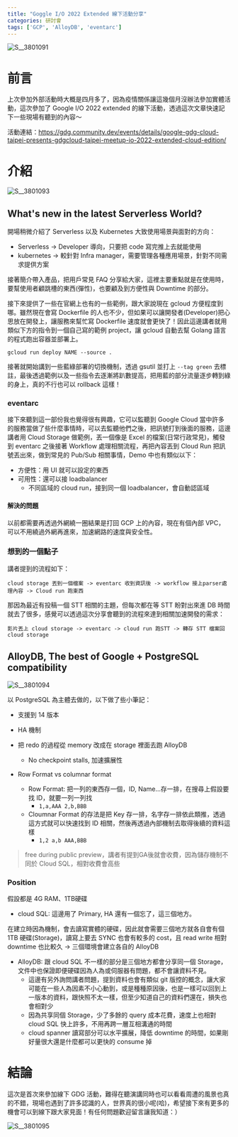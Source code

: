 ```yaml
---
title: "Goggle I/O 2022 Extended 線下活動分享"
categories: 研討會
tags: ['GCP', 'AlloyDB', 'eventarc']
---
```


![S__3801091](https://user-images.githubusercontent.com/6940010/176736874-e16463da-d1a3-4de0-9ffa-669ba78a5417.jpg)


# 前言

上次參加外部活動時大概是四月多了，因為疫情關係讓這幾個月沒辦法參加實體活動，這次參加了 Google I/O 2022 extended 的線下活動，透過這次文章快速記下一些現場有聽到的內容～

活動連結：https://gdg.community.dev/events/details/google-gdg-cloud-taipei-presents-gdgcloud-taipei-meetup-io-2022-extended-cloud-edition/

<!-- more -->

# 介紹

![S__3801093](https://user-images.githubusercontent.com/6940010/176736858-8d6c21df-54d6-4d97-8614-e60b04226d43.jpg)

## What's new in the latest Serverless World?

開場稍微介紹了 Serverless 以及 Kubernetes 大致使用場景與面對的方向：

- Serverless -> Developer 導向，只要把 code 寫完推上去就能使用
- kubernetes -> 較針對 Infra manager，需要管理各種應用場景，針對不同需求提供方案

接著簡介帶入產品，把用戶常見 FAQ 分享給大家，這裡主要重點就是在使用時，要幫使用者顧跳槽的東西(彈性)，也要顧及到方便性與 Downtime 的部分。

接下來提供了一些在官網上也有的一些範例，跟大家說現在 gcloud 方便程度到哪。雖然現在會寫 Dockerfile 的人也不少，但如果可以讓開發者(Developer)把心思放在開發上，讓服務來幫忙寫 Dockerfile 速度就會更快了！因此這邊講者就用類似下方的指令到一個自己寫的範例 project，讓 gcloud 自動去幫 Golang 語言的程式跑出容器並部署上。

```
gcloud run deploy NAME --source .
```

接著就開始講到一些藍綠部署的切換機制，透過 gsutil 並打上 `--tag green` 去標註，最後透過範例以及一些指令去逐漸將趴數提高，把用藍的部分流量逐步轉到綠的身上，真的不行也可以 rollback 這樣！

### eventarc

接下來聽到這一部份我也覺得很有興趣，它可以監聽到 Google Cloud 當中許多的服務當做了些什麼事情時，可以去監聽他們之後，把訊號打到後面的服務，這邊講者用 Cloud Storage 做範例，丟一個像是 Excel 的檔案(日常行政常見)，觸發到 eventarc 之後接著 Workflow 處理相關流程，再把內容丟到 Cloud Run 把訊號丟出來，做到常見的 Pub/Sub 相關事情，Demo 中也有類似以下：

- 方便性：用 UI 就可以設定的東西
- 可用性：還可以接 loadbalancer
  - 不同區域的 cloud run，接到同一個 loadbalancer，會自動認區域

#### 解決的問題

以前都需要再透過外網繞一圈結果是打回 GCP 上的內容，現在有個內部 VPC，可以不用繞過外網再進來，加速網路的速度與安全性。

### 想到的一個點子

講者提到的流程如下：

```
cloud storage 丟到一個檔案 -> eventarc 收到資訊後 -> workflow 接上parser處理內容 -> Cloud run 跑東西
```

那因為最近有投稿一個 STT 相關的主題，但每次都在等 STT 盼對出來進 DB 時間就去了很多，感覺可以透過這次分享會聽到的流程來達到相關加速開發的需求：

```
影片丟上 cloud storage -> eventarc -> cloud run 跑STT -> 轉存 STT 檔案回 cloud storage
```


## AlloyDB, The best of Google + PostgreSQL compatibility

![S__3801094](https://user-images.githubusercontent.com/6940010/176736800-7ef83aa0-80c7-4851-a44d-a8970fce28cd.jpg)

以 PostgreSQL 為主體去做的，以下做了些小筆記：

- 支援到 14 版本
- HA 機制
- 把 redo 的過程從 memory 改成在 storage 裡面去跑 AlloyDB
  - No checkpoint stalls, 加速擴展性

- Row Format vs columnar format
  - Row Format: 把一列的東西存一個，ID, Name...存一排，在搜尋上假設要找 ID，就要一列一列找
    - `1,a,AAA 2,b,BBB`
  - Cloumnar Format 的存法是把 Key 存一排，名字存一排依此類推，透過這方式就可以快速找到 ID 相關，然後再透過內部機制去取得後續的資料這樣
    - `1,2 a,b AAA,BBB`

> free during public preview，講者有提到GA後就會收費，因為儲存機制不同於 Cloud SQL，相對收費會高些

### Position

假設都是 4G RAM、1TB硬碟

- cloud SQL: 這邊用了 Primary, HA 還有一個忘了，這三個地方。

在建立時因為機制，會去讀寫實體的硬碟，因此就會需要三個地方就各自會有個 1TB 硬碟(Storage)，讀寫上要去 SYNC 也會有較多的 cost，且 read write 相對 downtime 也比較久 -> 三個環境會建立各自的 AlloyDB

- AlloyDB: 跟 cloud SQL 不一樣的部分是三個地方都會分享同一個 Storage，文件中也保證即便硬碟因為人為或伺服器有問題，都不會讓資料不見。
  - 這邊有另外詢問講者問題，提到資料也會有類似 git 版控的概念，讓大家可能在一些人為因素不小心動到，或是種種原因後，也是一樣可以回到上一版本的資料，跟快照不太一樣，但至少知道自己的資料們還在，損失也會相對少
  - 因為共享同個 Storage，少了多餘的 query 成本花費，速度上也相對 cloud SQL 快上許多，不用再跨一層互相溝通的時間
  - cloud spanner 讀寫部分可以水平擴展，降低 downtime 的時間，如果剛好量很大還是什麼都可以更快的 consume 掉

# 結論

這次是首次來參加線下 GDG 活動，難得在聽演講同時也可以看看周遭的風景也真的不錯，現場也遇到了許多認識的人，世界真的很小呢(哈)，希望接下來有更多的機會可以到線下跟大家見面！有任何問題歡迎留言讓我知道：）

![S__3801095](https://user-images.githubusercontent.com/6940010/176736868-fe6aa721-6893-4279-bcd4-632413f4b9ab.jpg)

<style>
  section.compact {
    font-size: 150%  
  }
  img[alt~="center"] {
    display: block;
    margin: 0 auto;
  }
</style>
